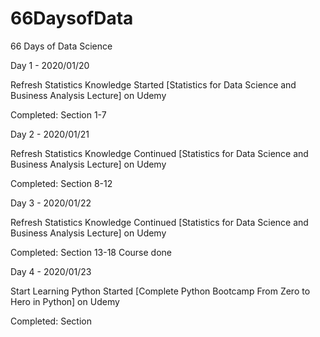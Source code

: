# 66DaysofData
66 Days of Data Science


Day 1 - 2020/01/20

Refresh Statistics Knowledge
Started [Statistics for Data Science and Business Analysis Lecture] on Udemy

Completed:
Section 1-7

Day 2 - 2020/01/21

Refresh Statistics Knowledge
Continued [Statistics for Data Science and Business Analysis Lecture] on Udemy

Completed:
Section 8-12

Day 3 - 2020/01/22

Refresh Statistics Knowledge
Continued [Statistics for Data Science and Business Analysis Lecture] on Udemy

Completed:
Section 13-18
Course done

Day 4 - 2020/01/23

Start Learning Python
Started [Complete Python Bootcamp From Zero to Hero in Python] on Udemy

Completed:
Section 

